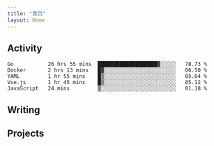```yaml
---
title: "首页"
layout: Home
---
```


## Activity
<!--START_SECTION:waka-->
```text
Go           26 hrs 55 mins  ███████████████████▓░░░░░   78.73 % 
Docker       2 hrs 13 mins   █▓░░░░░░░░░░░░░░░░░░░░░░░   06.50 % 
YAML         1 hr 55 mins    █▒░░░░░░░░░░░░░░░░░░░░░░░   05.64 % 
Vue.js       1 hr 45 mins    █▒░░░░░░░░░░░░░░░░░░░░░░░   05.12 % 
JavaScript   24 mins         ▒░░░░░░░░░░░░░░░░░░░░░░░░   01.18 % 
```
<!--END_SECTION:waka-->

## Writing
<PindedPosts />

## Projects
<Projects />
